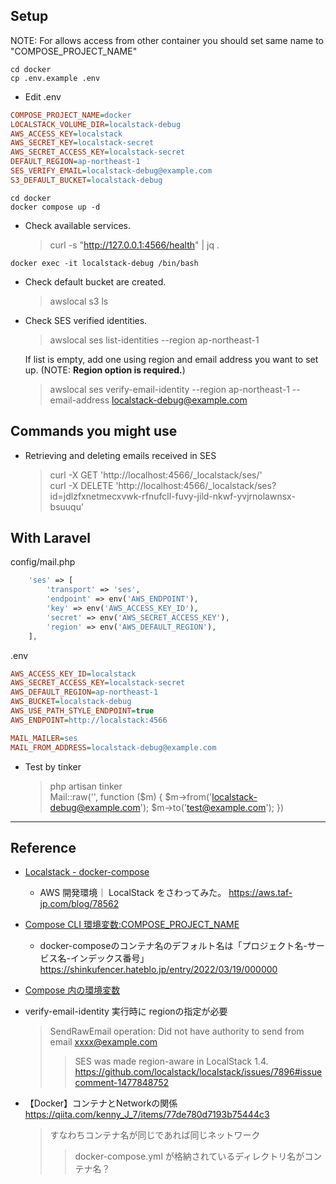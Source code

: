 ## Setup

NOTE: For allows access from other container you should set same name to "COMPOSE_PROJECT_NAME" 

```
cd docker
cp .env.example .env
```

- Edit .env
```ini
COMPOSE_PROJECT_NAME=docker
LOCALSTACK_VOLUME_DIR=localstack-debug
AWS_ACCESS_KEY=localstack
AWS_SECRET_KEY=localstack-secret
AWS_SECRET_ACCESS_KEY=localstack-secret
DEFAULT_REGION=ap-northeast-1
SES_VERIFY_EMAIL=localstack-debug@example.com
S3_DEFAULT_BUCKET=localstack-debug
```

```
cd docker
docker compose up -d
```

- Check available services.
  > curl -s "http://127.0.0.1:4566/health" | jq .

```
docker exec -it localstack-debug /bin/bash
```

- Check default bucket are created.
  > awslocal s3 ls
- Check SES verified identities.
  > awslocal ses list-identities --region ap-northeast-1 <br>
  
  If list is empty, add one using region and email address you want to set up. (NOTE: **Region option is required.**)
  > awslocal ses verify-email-identity --region ap-northeast-1 --email-address localstack-debug@example.com

## Commands you might use

- Retrieving and deleting emails received in SES
  > curl -X GET 'http://localhost:4566/_localstack/ses/' <br>
  > curl -X DELETE 'http://localhost:4566/_localstack/ses?id=jdlzfxnetmecxvwk-rfnufcll-fuvy-jild-nkwf-yvjrnolawnsx-bsuuqu'

## With Laravel

config/mail.php
```php
    'ses' => [
        'transport' => 'ses',
        'endpoint' => env('AWS_ENDPOINT'),
        'key' => env('AWS_ACCESS_KEY_ID'),
        'secret' => env('AWS_SECRET_ACCESS_KEY'),
        'region' => env('AWS_DEFAULT_REGION'),
    ],
```

.env
```ini
AWS_ACCESS_KEY_ID=localstack
AWS_SECRET_ACCESS_KEY=localstack-secret
AWS_DEFAULT_REGION=ap-northeast-1
AWS_BUCKET=localstack-debug
AWS_USE_PATH_STYLE_ENDPOINT=true
AWS_ENDPOINT=http://localstack:4566

MAIL_MAILER=ses
MAIL_FROM_ADDRESS=localstack-debug@example.com
```

- Test by tinker
  > php artisan tinker <br>
  > Mail::raw('', function ($m) { $m->from('localstack-debug@example.com'); $m->to('test@example.com'); })

---

## Reference

- [Localstack - docker-compose](https://docs.localstack.cloud/getting-started/installation/#docker-compose)
  - AWS 開発環境｜ LocalStack をさわってみた。
  https://aws.taf-jp.com/blog/78562

- [Compose CLI 環境変数:COMPOSE_PROJECT_NAME](https://docs.docker.jp/compose/reference/envvars.html#compose-project-name)
  - docker-composeのコンテナ名のデフォルト名は「プロジェクト名-サービス名-インデックス番号」
  https://shinkufencer.hateblo.jp/entry/2022/03/19/000000
- [Compose 内の環境変数](https://docs.docker.jp/compose/environment-variables.html)

- verify-email-identity 実行時に regionの指定が必要
  > SendRawEmail operation: Did not have authority to send from email xxxx@example.com
  >> SES was made region-aware in LocalStack 1.4.
  https://github.com/localstack/localstack/issues/7896#issuecomment-1477848752

- 【Docker】コンテナとNetworkの関係
https://qiita.com/kenny_J_7/items/77de780d7193b75444c3
  
  > すなわちコンテナ名が同じであれば同じネットワーク
  >> docker-compose.yml が格納されているディレクトリ名がコンテナ名？
